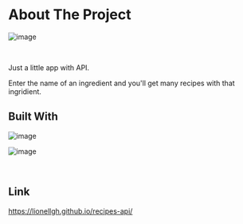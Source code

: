 # About The Project 

![image](https://user-images.githubusercontent.com/98813616/190867148-6c1acd74-f8cd-4b58-b6db-d320d3e96c9f.png)

<br/>

Just a little app with API. 

Enter the name of an ingredient and you'll get many recipes with that ingridient.

## Built With

![image](https://user-images.githubusercontent.com/98813616/190868282-5cde0a5a-9799-47a4-a86c-4ff34e112c93.png)

![image](https://user-images.githubusercontent.com/98813616/190868292-e757544c-89b1-4919-a486-5d56c4f592f5.png)

<br/>

## Link
https://lionellgh.github.io/recipes-api/

